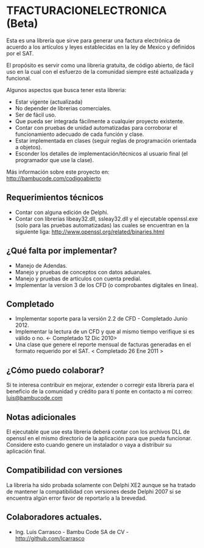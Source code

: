 ﻿TFACTURACIONELECTRONICA (Beta)   
=====================================
Esta es una librería que sirve para generar una factura electrónica de acuerdo a los artículos y leyes establecidas en la ley de Mexico y definidos por el SAT.

El propósito es servir como una libreria gratuita, de código abierto, de fácil uso en la cual con el esfuerzo de la comunidad siempre esté actualizada y funcional.

Algunos aspectos que busca tener esta libreria:

- Estar vigente (actualizada)
- No depender de librerias comerciales.
- Ser de fácil uso.
- Que pueda ser integrada fácilmente a cualquier proyecto existente.
- Contar con pruebas de unidad automatizadas para corroborar el funcionamiento adecuado de cada función y clase.
- Estar implementada en clases (seguir reglas de programación orientada a objetos).
- Esconder los detalles de implementación/técnicos al usuario final (el programador que use la clase).

Más información sobre este proyecto en:
<http://bambucode.com/codigoabierto>

Requerimientos técnicos
------------
- Contar con alguna edición de Delphi.
- Contar con librerias libeay32.dll, ssleay32.dll y el ejecutable openssl.exe (solo para las pruebas automatizadas)
las cuales se encuentran en la siguiente liga: <http://www.openssl.org/related/binaries.html>

¿Qué falta por implementar?
-------------
- Manejo de Adendas.
- Manejo y pruebas de conceptos con datos aduanales.
- Manejo y pruebas de articulos con cuenta predial.
- Implementar la version 3 de los CFD (o comprobantes digitales en linea).

Completado
-------------
- Implementar soporte para la versión 2.2 de CFD - Completado Junio 2012.
- Implementar la lectura de un CFD y que al mismo tiempo verifique si es válido o no. <- Completado 12 Dic 2010>
- Una clase que genere el reporte mensual de facturas generadas en el formato requerido por el SAT. < Completado 26 Ene 2011 >

¿Cómo puedo colaborar?
-------------
Si te interesa contribuir en mejorar, extender o corregir esta librería para el beneficio de la comunidad y crédito para tí ponte en contacto a mi correo: <luis@bambucode.com>

Notas adicionales
------------
El ejecutable que use esta libreria deberá contar con los archivos DLL de openssl en el mismo directorio de la
aplicación para que pueda funcionar. Considere esto cuando genere un instalador o vaya a distribuir su aplicación
final.

Compatibilidad con versiones
------------
La libreria ha sido probada solamente con Delphi XE2 aunque se ha tratado de mantener la compatibilidad con versiones desde Delphi 2007 si se encuentra algún error favor de reportarlo a la brevedad.

Colaboradores actuales.
-------------
* Ing. Luis Carrasco - Bambu Code SA de CV - <http://github.com/lcarrasco>


